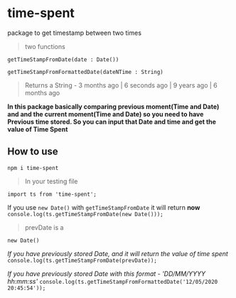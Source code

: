 # time-spent
package to get timestamp between two times

> two functions

`getTimeStampFromDate(date : Date())`

`getTimeStampFromFormattedDate(dateNTime : String)`

> Returns a String - 3 months ago | 6 seconds ago | 9 years ago | 6 months ago

**In this package basically comparing previous moment(Time and Date)  and and the current moment(Time and Date)
so you need to have Previous time stored. So you can input that Date and time and get the value of Time Spent**

## How to use
`npm i time-spent`

> In your testing file

`import ts from 'time-spent';`

If you use `new Date()` with `getTimeStampFromDate` it will return **now**  
`console.log(ts.getTimeStampFromDate(new Date()));`

> prevDate is a

`new Date()`

_If you have previously stored Date, and it will return the value of time spent_
`console.log(ts.getTimeStampFromDate(prevDate));`

_If you have previously stored Date with this format - 'DD/MM/YYYY hh:mm:ss'_
`console.log(ts.getTimeStampFromFormattedDate('12/05/2020 20:45:54'));`
